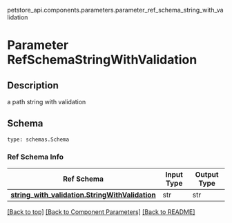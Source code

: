 petstore_api.components.parameters.parameter_ref_schema_string_with_validation
# Parameter RefSchemaStringWithValidation

## Description
a path string with validation

## Schema
```
type: schemas.Schema
```

### Ref Schema Info
Ref Schema | Input Type | Output Type
---------- | ---------- | -----------
[**string_with_validation.StringWithValidation**](../../components/schema/string_with_validation.md) | str | str

[[Back to top]](#top) [[Back to Component Parameters]](../../../README.md#Component-Parameters) [[Back to README]](../../../README.md)
